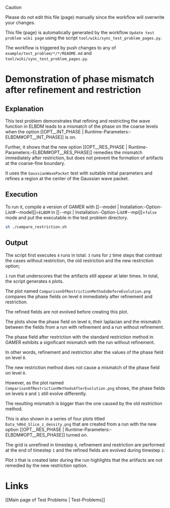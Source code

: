 > [!CAUTION]
> Please do not edit this file (page) manually since the workflow will overwrite your changes.
>
> This file (page) is automatically generated by the workflow `Update test problem wiki page` using the script `tool/wiki/sync_test_problem_pages.py`.
>
> The workflow is triggered by push changes to any of `example/test_problem/*/*/README.md` and `tool/wiki/sync_test_problem_pages.py`.


# Demonstration of phase mismatch after refinement and restriction

## Explanation
This test problem demonstrates that refining and restricting the wave function in ELBDM leads to a mismatch of the phase on the coarse levels when the option [[OPT__INT_PHASE | Runtime-Parameters:-ELBDM#OPT__INT_PHASE]] is on.

Further, it shows that the new option [[OPT__RES_PHASE | Runtime-Parameters:-ELBDM#OPT__RES_PHASE]] remedies the mismatch immediately after restriction, but does not prevent the formation of artifacts at the coarse-fine boundary.

It uses the `GaussianWavePacket` test with suitable initial parameters and refines a region at the center of the Gaussian wave packet.

## Execution
To run it, compile a version of GAMER with [[--model | Installation:-Option-List#--model]]=`ELBDM`
in [[--mpi | Installation:-Option-List#--mpi]]=`false` mode and put the executable in the test problem directory.
```bash
sh ./compare_restriction.sh
```

## Output
The script first executes `4` runs in total: `3` runs for `2` time steps that contrast the cases without restriction, the old restriction and the new restriction option;

`1` run that underscores that the artifacts still appear at later times. In total, the script generates `6` plots.

The plot named `ComparisonOfRestrictionMethodsBeforeEvolution.png` compares the phase fields on level `0` immediately after refinement and restriction.

The refined fields are not evolved before creating this plot.

The plots show the phase field on level `0`, their laplacian and the mismatch between the fields from a run with refinement and a run without refinement.

The phase field after restriction with the standard restriction method in GAMER exhibits a significant mismatch with the run without refinement.

In other words, refinement and restriction alter the values of the phase field on level `0`.

The new restriction method does not cause a mismatch of the phase field on level `0`.

However, as the plot named `ComparisonOfRestrictionMethodsAfterEvolution.png` shows, the phase fields on levels `0` and `1` still evolve differently.

The resulting mismatch is bigger than the one caused by the old restriction method.

This is also shown in a series of four plots titled `Data_%06d_Slice_z_density.png` that are created from a run with the new option [[OPT__RES_PHASE | Runtime-Parameters:-ELBDM#OPT__RES_PHASE]] turned on.

The grid is unrefined in timestep `0`, refinement and restriction are performed at the end of timestep `1` and the refined fields are evolved during timestep `2`.

Plot `3` that is created later during the run highlights that the artifacts are not remedied by the new restriction option.

# Links
[[Main page of Test Problems | Test-Problems]]

